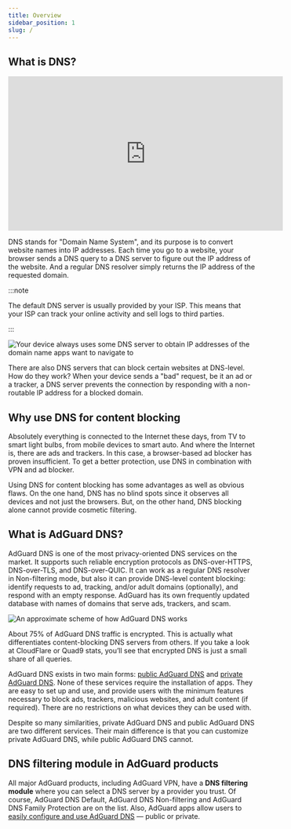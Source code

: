 ```yaml
---
title: Overview
sidebar_position: 1
slug: /
---
```


## What is DNS?

<iframe width="560" height="315" class="youtube-video" src="https://www.youtube-nocookie.com/embed/MSp7Ki03-LI" title="YouTube video player" frameborder="0" allow="accelerometer; autoplay; clipboard-write; encrypted-media; gyroscope; picture-in-picture" allowfullscreen></iframe>

DNS stands for "Domain Name System", and its purpose is to convert website names into IP addresses. Each time you go to a website, your browser sends a DNS query to a DNS server to figure out the IP address of the website. And a regular DNS resolver simply returns the IP address of the requested domain.

:::note

The default DNS server is usually provided by your ISP. This means that your ISP can track your online activity and sell logs to third parties.

:::

![Your device always uses some DNS server to obtain IP addresses of the domain name apps want to navigate to](https://cdn.adtidy.org/content/blog/articles/dns-cbs/scr1.png)

There are also DNS servers that can block certain websites at DNS-level. How do they work? When your device sends a "bad" request, be it an ad or a tracker, a DNS server prevents the connection by responding with a non-routable IP address for a blocked domain.

## Why use DNS for content blocking

Absolutely everything is connected to the Internet these days, from TV to smart light bulbs, from mobile devices to smart auto. And where the Internet is, there are ads and trackers. In this case, a browser-based ad blocker has proven insufficient. To get a better protection, use DNS in combination with VPN and ad blocker.

Using DNS for content blocking has some advantages as well as obvious flaws. On the one hand, DNS has no blind spots since it observes all devices and not just the browsers. But, on the other hand, DNS blocking alone cannot provide cosmetic filtering.

## What is AdGuard DNS?

AdGuard DNS is one of the most privacy-oriented DNS services on the market. It supports such reliable encryption protocols as DNS-over-HTTPS, DNS-over-TLS, and DNS-over-QUIC. It can work as a regular DNS resolver in Non-filtering mode, but also it can provide DNS-level content blocking: identify requests to ad, tracking, and/or adult domains (optionally), and respond with an empty response. AdGuard has its own frequently updated database with names of domains that serve ads, trackers, and scam.

![An approximate scheme of how AdGuard DNS works](https://cdn.adtidy.org/public/Adguard/Blog/scr2.png)

About 75% of AdGuard DNS traffic is encrypted. This is actually what differentiates content-blocking DNS servers from others. If you take a look at CloudFlare or Quad9 stats, you’ll see that encrypted DNS is just a small share of all queries.

AdGuard DNS exists in two main forms: [public AdGuard DNS](public-dns/overview) and [private AdGuard DNS](private-dns/overview). None of these services require the installation of apps. They are easy to set up and use, and provide users with the minimum features necessary to block ads, trackers, malicious websites, and adult content (if required). There are no restrictions on what devices they can be used with.

Despite so many similarities, private AdGuard DNS and public AdGuard DNS are two different services. Their main difference is that you can customize private AdGuard DNS, while public AdGuard DNS cannot.

## DNS filtering module in AdGuard products

All major AdGuard products, including AdGuard VPN, have a **DNS filtering module** where you can select a DNS server by a provider you trust. Of course, AdGuard DNS Default, AdGuard DNS Non-filtering and AdGuard DNS Family Protection are on the list. Also, AdGuard apps allow users to [easily configure and use AdGuard DNS](https://adguard-dns.io/public-dns.html) — public or private.
